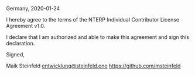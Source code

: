 Germany, 2020-01-24

I hereby agree to the terms of the NTERP Individual Contributor License
Agreement v1.0.

I declare that I am authorized and able to make this agreement and sign this
declaration.

Signed,

Maik Steinfeld entwicklung@steinfeld.one https://github.com/msteinfeld
